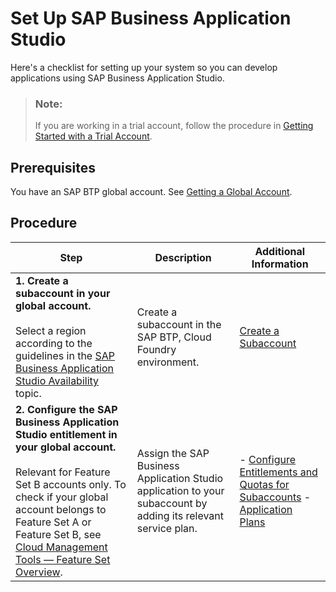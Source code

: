 <!-- loio19611ddbe82f4bf2b493283e0ed602e5 -->

# Set Up SAP Business Application Studio

Here's a checklist for setting up your system so you can develop applications using SAP Business Application Studio.

> ### Note:  
> If you are working in a trial account, follow the procedure in [Getting Started with a Trial Account](getting-started-with-a-trial-account-48ed55e.md).



<a name="loio19611ddbe82f4bf2b493283e0ed602e5__section_nwl_ctn_fwb"/>

## Prerequisites

You have an SAP BTP global account. See [Getting a Global Account](https://help.sap.com/docs/btp/sap-business-technology-platform/getting-global-account).



<a name="loio19611ddbe82f4bf2b493283e0ed602e5__section_txg_dtn_fwb"/>

## Procedure

| Step  | Description | Additional Information |
| ----------- | --- | --- |
| **1. Create a subaccount in your global account.** <br><br>Select a region according to the guidelines in the [SAP Business Application Studio Availability](sap-business-application-studio-availability-8509485.md) topic. | Create a subaccount in the SAP BTP, Cloud Foundry environment. | [Create a Subaccount](https://help.sap.com/viewer/65de2977205c403bbc107264b8eccf4b/Cloud/en-US/05280a123d3044ae97457a25b3013918.html) |
| **2. Configure the SAP Business Application Studio entitlement in your global account.** <br><br>Relevant for Feature Set B accounts only. To check if your global account belongs to Feature Set A or Feature Set B, see [Cloud Management Tools — Feature Set Overview](https://help.sap.com/viewer/65de2977205c403bbc107264b8eccf4b/Cloud/en-US/caf4e4e23aef4666ad8f125af393dfb2.html). | Assign the SAP Business Application Studio application to your subaccount by adding its relevant service plan. |   -   [Configure Entitlements and Quotas for Subaccounts](https://help.sap.com/viewer/65de2977205c403bbc107264b8eccf4b/Cloud/en-US/5ba357b4fa1e4de4b9fcc4ae771609da.html)   -   [Application Plans](application-plans-2c72917.md) |
